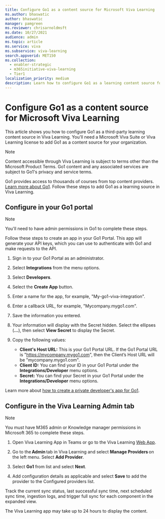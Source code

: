 ```yaml
---
title: Configure Go1 as a content source for Microsoft Viva Learning
ms.author: bhaswatic
author: bhaswatic
manager: pamgreen
ms.reviewer: chrisarnoldmsft
ms.date: 10/27/2021
audience: admin
ms.topic: article
ms.service: viva
ms.subservice: viva-learning
search.appverid: MET150
ms.collection:
  - enabler-strategic
  - m365initiative-viva-learning
  - Tier1
localization_priority: medium
description: Learn how to configure Go1 as a learning content source for Microsoft Viva Learning.
---
```


# Configure Go1 as a content source for Microsoft Viva Learning

This article shows you how to configure Go1 as a third-party learning content source in Viva Learning. You'll need a Microsoft Viva Suite or Viva Learning license to add Go1 as a content source for your organization.

>[!NOTE]
>Content accessible through Viva Learning is subject to terms other than the Microsoft Product Terms. Go1 content and any associated services are subject to Go1's privacy and service terms.

Go1 provides access to thousands of courses from top content providers. [Learn more about Go1](https://www.go1.com/go1-microsoft-viva). Follow these steps to add Go1 as a learning source in Viva Learning.

## Configure in your Go1 portal

>[!NOTE]
>You'll need to have admin permissions in Go1 to complete these steps.

Follow these steps to create an app in your Go1 Portal. This app will generate your API keys, which you can use to authenticate with Go1 and make requests to the API.

1. Sign in to your Go1 Portal as an administrator.

2. Select **Integrations** from the menu options.

3. Select **Developers**.
   
5. Select the **Create App** button.
   
7. Enter a name for the app, for example, "My-go1-viva-integration".
   
9. Enter a callback URL, for example, "Mycompany.mygo1.com".
    
11. Save the information you entered.

13. Your information will display with the Secret hidden. Select the ellipses (**...**), then select **View Secret** to display the Secret.
    
15. Copy the following values:

    - **Client's Host URL:** This is your Go1 Portal URL. If the Go1 Portal URL is "https://mycompany.mygo1.com", then the Client’s Host URL will be "mycompany.mygo1.com".
    - **Client ID:** You can find your ID in your Go1 Portal under the **Integrations/Developer** menu options.
    - **Secret:** You can find your Secret in your Go1 Portal under the **Integrations/Developer** menu options.

Learn more about [how to create a private developer's app for Go1](https://help.go1.com/en/articles/4642648-integrate-with-the-go1-api).

## Configure in the Viva Learning Admin tab

> [!NOTE]
> You must have M365 admin or Knowledge manager permissions in Microsoft 365 to complete these steps.

1. Open Viva Learning App in Teams or go to the Viva Learning [Web App](https://aka.ms/VivaLearningWeb).

2. Go to the **Admin** tab in Viva Learning and select **Manage Providers** on the left menu. Select **Add Provider**.

3. Select **Go1** from list and select **Next**. 

4. Add configuration details as applicable and select **Save** to add the provider to the Configured providers list. 

Track the current sync status, last successful sync time, next scheduled sync time, ingestion logs, and trigger full sync for each component in the expanded view. 

The Viva Learning app may take up to 24 hours to display the content. 
